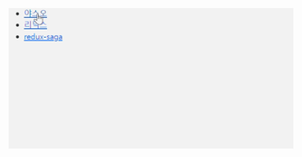 ![learn-redux-middleware](https://github.com/dks044/learn-redux-middleware/blob/main/ezgif-3-492d63028b.gif)

